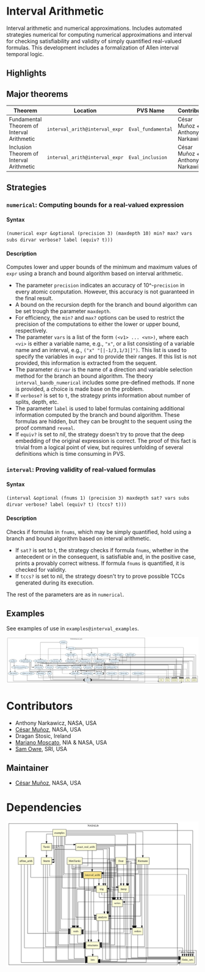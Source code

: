 # Interval Arithmetic

Interval arithmetic and numerical approximations. 
Includes automated strategies numerical for computing numerical approximations and interval for checking satisfiability and validity of simply quantified real-valued formulas. 
This development includes a formalization of Allen interval temporal logic.

## Highlights

## Major theorems

| Theorem | Location | PVS Name | Contributors |
| --- | --- | --- | --- |
|Fundamental Theorem of Interval Arithmetic|`interval_arith@interval_expr`|`Eval_fundamental`| César Muñoz + Anthony Narkawicz|
|Inclusion Theorem of Interval Arithmetic|`interval_arith@interval_expr`|`Eval_inclusion`| César Muñoz + Anthony Narkawicz|

## Strategies

### `numerical`: Computing bounds for a real-valued expression

#### Syntax

`(numerical expr &optional (precision 3) (maxdepth 10) min? max? vars subs dirvar verbose? label (equiv? t)))`

#### Description

Computes lower and upper bounds of the minimum and
maximum values of `expr` using a branch and bound algorithm based on
interval arithmetic. 

* The parameter `precision` indicates an accuracy of 10^-`precision` in every atomic computation. However, this accuracy is not guaranteed in the final result. 
* A bound on the recursion depth for the branch and bound algorithm can be set trough the parameter `maxdepth`.
* For efficiency, the `min?` and `max?` options can be used to restrict the precision of the computations to either the lower or upper bound, respectively.
* The parameter `vars` is a list of the form `(<v1> ... <vn>)`, where each `<vi>` is either a variable name, e.g., `"x"`, or a list consisting of a variable name and an interval, e.g., `("x" "[|-1/3,1/3|]")`. This list is used to specify the variables in `expr` and to provide their ranges. If this list is not provided, this information is extracted from the sequent.
* The parameter `dirvar` is the name of a direction and variable selection method for the branch an bound algorithm. The theory `interval_bandb_numerical` includes some pre-defined methods. If none is provided, a choice is made base on the problem.
* If `verbose?` is set to `t`, the strategy prints information about number of splits, depth, etc. 
* The parameter `label` is used to label formulas containing additional information computed by the branch and bound algorithm. These formulas are hidden, but they can be brought to the sequent using the proof command `reveal`.
* If `equiv?` is set to _nil_, the strategy doesn't try to prove that the deep embedding of the original expression is correct. The proof of this fact is trivial from a logical point of view, but requires unfolding of several definitions which is time consuming in PVS.

### `interval`: Proving validity of real-valued formulas

#### Syntax

`(interval &optional (fnums 1) (precision 3) maxdepth sat? vars subs dirvar verbose? label (equiv? t) (tccs? t)))`

#### Description

Checks if formulas in `fnums`, which may be simply quantified, hold using a branch and bound algorithm based on interval arithmetic.  
* If `sat?` is set to t, the strategy checks if formula `fnums`, whether in the antecedent or in the consequent, is satisfiable and, in the positive case, prints a provably correct witness. If formula `fnums` is quantified, it is checked for validity.
* If `tccs?` is set to nil, the strategy doesn't try to prove possible TCCs generated during its execution.

The rest of the parameters are as in `numerical`.

## Examples

See examples of use in `examples@interval_examples`.


![dependency graph](./interval_arith-zoomed.svg "Dependency Graph")

# Contributors
* Anthony Narkawicz, NASA, USA
* [César Muñoz](http://shemesh.larc.nasa.gov/people/cam), NASA, USA
* Dragan Stosic, Ireland
* [Mariano Moscato](https://www.nianet.org/directory/research-staff/mariano-moscato/), NIA & NASA, USA
* [Sam Owre](http://www.csl.sri.com/users/owre), SRI, USA

## Maintainer
* [César Muñoz](http://shemesh.larc.nasa.gov/people/cam), NASA, USA

# Dependencies
![dependency graph](./interval_arith.svg "Dependency Graph")
